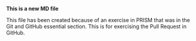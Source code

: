 **This is a new MD file**

This file has been created because of an exercise in PRISM that was in the Git and GitHub essential section. This is for exercising the Pull Request in GitHub.
